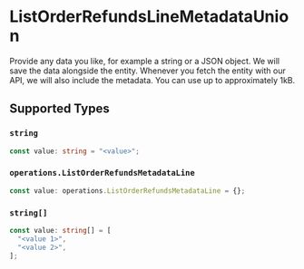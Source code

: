 # ListOrderRefundsLineMetadataUnion

Provide any data you like, for example a string or a JSON object. We will save the data alongside the entity. Whenever you fetch the entity with our API, we will also include the metadata. You can use up to approximately 1kB.


## Supported Types

### `string`

```typescript
const value: string = "<value>";
```

### `operations.ListOrderRefundsMetadataLine`

```typescript
const value: operations.ListOrderRefundsMetadataLine = {};
```

### `string[]`

```typescript
const value: string[] = [
  "<value 1>",
  "<value 2>",
];
```

